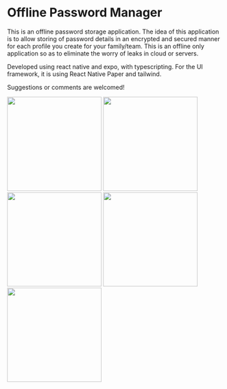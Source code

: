 # Offline Password Manager

This is an offline password storage application. The idea of this application is to allow storing of password details in an encrypted and secured manner for each profile you create for your family/team.
This is an offline only application so as to eliminate the worry of leaks in cloud or servers.

Developed using react native and expo, with typescripting. For the UI framework, it is using React Native Paper and tailwind.

Suggestions or comments are welcomed!

<img src="https://github.com/SandraLum/offline-password-manager/assets/2909449/34295cbe-535f-47d9-96a5-d252356cc755" width="220">
<img src="https://github.com/SandraLum/offline-password-manager/assets/2909449/cd6e0e71-8e04-4b41-97df-257fbf9429af" width="220">
<img src="https://github.com/SandraLum/offline-password-manager/assets/2909449/dd357ba2-220e-421a-baee-bb354fdbd9e1" width="220">
<img src="https://github.com/SandraLum/offline-password-manager/assets/2909449/838ce1b9-5f8a-4aef-b522-2eaa57334238" width="220">
<img src="https://github.com/SandraLum/offline-password-manager/assets/2909449/a34b476f-045c-402e-a2b4-406507cfbca6" width="220">

